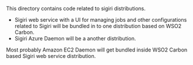This directory contains code related to sigiri distributions.

 * Sigiri web service with a UI for managing jobs and other configurations related to Sigiri will be bundled in to one distribution based on WSO2 Carbon.
 * Sigiri Azure Daemon will be a another distribution.

Most probably Amazon EC2 Daemon will get bundled inside WSO2 Carbon
based Sigiri web service distribution.
